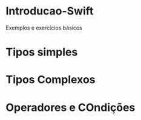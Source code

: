 # Introducao-Swift
Exemplos e exercícios básicos
# Tipos simples
# Tipos Complexos
# Operadores e COndições
